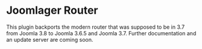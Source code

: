 # Joomlager Router
This plugin backports the modern router that was supposed to be in 3.7 from Joomla 3.8 to Joomla 3.6.5 and Joomla 3.7. Further documentation and an update server are coming soon.
